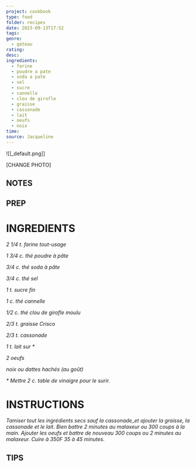 ```yaml
---
project: cookbook
type: food
folder: recipes
date: 2023-09-13T17:52
tags: 
genre:
  - gateau
rating: 
desc: 
ingredients:
  - farine
  - poudre a pate
  - soda a pate
  - sel
  - sucre
  - cannelle
  - clou de girofle
  - graisse
  - cassonade
  - lait
  - oeufs
  - noix
time: 
source: Jacqueline
---
```


![[_default.png]]

[CHANGE PHOTO]


## NOTES




## PREP


# INGREDIENTS

_2 1/4 t. farine tout-usage_

_1 3/4 c. thé poudre à pâte_

_3/4 c. thé soda à pâte_

_3/4 c. thé sel_

_1 t. sucre fin_

_1 c. thé cannelle_

_1/2 c. thé clou de girofle moulu_

_2/3 t. graisse Crisco_

_2/3 t. cassonade_

_1 t. lait sur *_

_2 oeufs_

_noix ou dattes hachés (au goût)_

_* Mettre 2 c. table de vinaigre pour le surir._




# INSTRUCTIONS

_Tamiser tout les ingrédients secs sauf la cassonade_et ajouter la graisse, la cassonade_
_et le lait. Bien battre 2 minutes au malaxeur_
_ou 300 coups à la main. Ajouter les oeufs et_
_battre de nouveau 300 coups ou 2 minutes_
_au malaxeur. Cuire à 350F 35 à 45 minutes._



## TIPS



